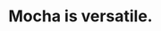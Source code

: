 <!-- .slide: data-background-color="black" data-background-image="resources/david-cohen-127022.jpg" -->

# Mocha is versatile.
